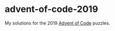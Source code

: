 # advent-of-code-2019

My solutions for the 2019 [Advent of Code](https://adventofcode.com) puzzles.

